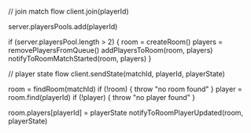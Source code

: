 // join match flow
client.join(playerId)

server.playersPools.add(playerId)

if (server.playersPool.length > 2) {
    room = createRoom()
    players = removePlayersFromQueue()
    addPlayersToRoom(room, players)
    notifyToRoomMatchStarted(room, players)
}

// player state flow
client.sendState(matchId, playerId, playerState)

room = findRoom(matchId)
if (!room) {
    throw "no room found"
}
player = room.find(playerId)
if (!player) {
    throw "no player found"
}

room.players[playerId] = playerState
notifyToRoomPlayerUpdated(room, playerState)